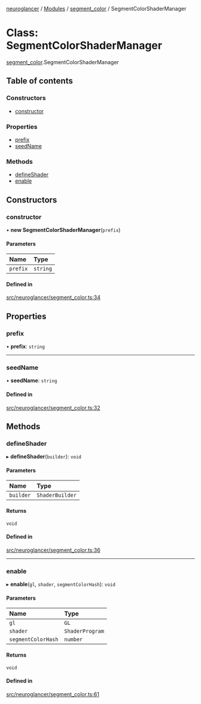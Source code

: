 [neuroglancer](../README.md) / [Modules](../modules.md) / [segment\_color](../modules/segment_color.md) / SegmentColorShaderManager

# Class: SegmentColorShaderManager

[segment_color](../modules/segment_color.md).SegmentColorShaderManager

## Table of contents

### Constructors

- [constructor](segment_color.SegmentColorShaderManager.md#constructor)

### Properties

- [prefix](segment_color.SegmentColorShaderManager.md#prefix)
- [seedName](segment_color.SegmentColorShaderManager.md#seedname)

### Methods

- [defineShader](segment_color.SegmentColorShaderManager.md#defineshader)
- [enable](segment_color.SegmentColorShaderManager.md#enable)

## Constructors

### constructor

• **new SegmentColorShaderManager**(`prefix`)

#### Parameters

| Name | Type |
| :------ | :------ |
| `prefix` | `string` |

#### Defined in

[src/neuroglancer/segment_color.ts:34](https://github.com/ActiveBrainAtlas2/neuroglancer/blob/285e65d7/src/neuroglancer/segment_color.ts#L34)

## Properties

### prefix

• **prefix**: `string`

___

### seedName

• **seedName**: `string`

#### Defined in

[src/neuroglancer/segment_color.ts:32](https://github.com/ActiveBrainAtlas2/neuroglancer/blob/285e65d7/src/neuroglancer/segment_color.ts#L32)

## Methods

### defineShader

▸ **defineShader**(`builder`): `void`

#### Parameters

| Name | Type |
| :------ | :------ |
| `builder` | `ShaderBuilder` |

#### Returns

`void`

#### Defined in

[src/neuroglancer/segment_color.ts:36](https://github.com/ActiveBrainAtlas2/neuroglancer/blob/285e65d7/src/neuroglancer/segment_color.ts#L36)

___

### enable

▸ **enable**(`gl`, `shader`, `segmentColorHash`): `void`

#### Parameters

| Name | Type |
| :------ | :------ |
| `gl` | `GL` |
| `shader` | `ShaderProgram` |
| `segmentColorHash` | `number` |

#### Returns

`void`

#### Defined in

[src/neuroglancer/segment_color.ts:61](https://github.com/ActiveBrainAtlas2/neuroglancer/blob/285e65d7/src/neuroglancer/segment_color.ts#L61)
